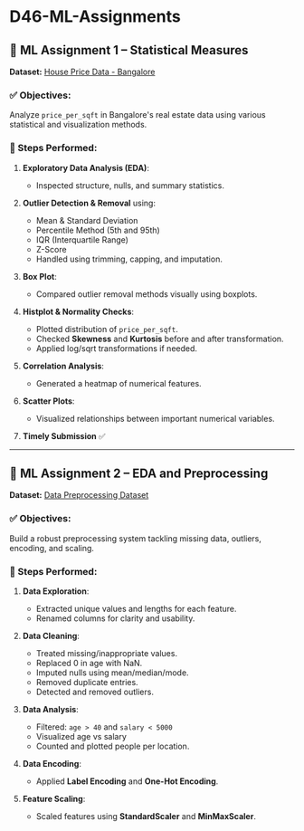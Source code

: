 # D46-ML-Assignments
## 📌 ML Assignment 1 – Statistical Measures

**Dataset:** [House Price Data - Bangalore](https://drive.google.com/file/d/1UlWRYU0UglE2ex3iFse0J6eCLEU8g98P/view?usp=sharing)

### ✅ Objectives:
Analyze `price_per_sqft` in Bangalore's real estate data using various statistical and visualization methods.

### 🔧 Steps Performed:

1. **Exploratory Data Analysis (EDA)**:
   - Inspected structure, nulls, and summary statistics.

2. **Outlier Detection & Removal** using:
   - Mean & Standard Deviation
   - Percentile Method (5th and 95th)
   - IQR (Interquartile Range)
   - Z-Score
   - Handled using trimming, capping, and imputation.

3. **Box Plot**:
   - Compared outlier removal methods visually using boxplots.

4. **Histplot & Normality Checks**:
   - Plotted distribution of `price_per_sqft`.
   - Checked **Skewness** and **Kurtosis** before and after transformation.
   - Applied log/sqrt transformations if needed.

5. **Correlation Analysis**:
   - Generated a heatmap of numerical features.

6. **Scatter Plots**:
   - Visualized relationships between important numerical variables.

7. **Timely Submission** ✅

---

## 📌 ML Assignment 2 – EDA and Preprocessing

**Dataset:** [Data Preprocessing Dataset](https://drive.google.com/file/d/1F3lRf32JM8ejnXq-Cbf9y7fa57zSHGz_/view?usp=sharing)

### ✅ Objectives:
Build a robust preprocessing system tackling missing data, outliers, encoding, and scaling.

### 🔧 Steps Performed:

1. **Data Exploration**:
   - Extracted unique values and lengths for each feature.
   - Renamed columns for clarity and usability.

2. **Data Cleaning**:
   - Treated missing/inappropriate values.
   - Replaced 0 in age with NaN.
   - Imputed nulls using mean/median/mode.
   - Removed duplicate entries.
   - Detected and removed outliers.

3. **Data Analysis**:
   - Filtered: `age > 40` and `salary < 5000`
   - Visualized age vs salary
   - Counted and plotted people per location.

4. **Data Encoding**:
   - Applied **Label Encoding** and **One-Hot Encoding**.

5. **Feature Scaling**:
   - Scaled features using **StandardScaler** and **MinMaxScaler**.
